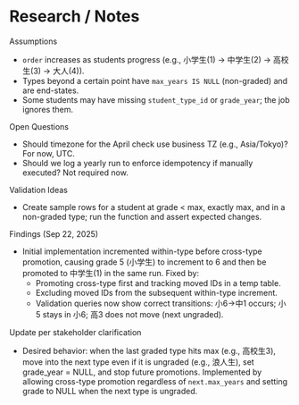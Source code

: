 # Research / Notes

Assumptions

- `order` increases as students progress (e.g., 小学生(1) → 中学生(2) → 高校生(3) → 大人(4)).
- Types beyond a certain point have `max_years IS NULL` (non-graded) and are end-states.
- Some students may have missing `student_type_id` or `grade_year`; the job ignores them.

Open Questions

- Should timezone for the April check use business TZ (e.g., Asia/Tokyo)? For now, UTC.
- Should we log a yearly run to enforce idempotency if manually executed? Not required now.

Validation Ideas

- Create sample rows for a student at grade < max, exactly max, and in a non-graded type; run the function and assert expected changes.

Findings (Sep 22, 2025)

- Initial implementation incremented within-type before cross-type promotion, causing grade 5 (小学生) to increment to 6 and then be promoted to 中学生(1) in the same run. Fixed by:
  - Promoting cross-type first and tracking moved IDs in a temp table.
  - Excluding moved IDs from the subsequent within-type increment.
  - Validation queries now show correct transitions: 小6→中1 occurs; 小5 stays in 小6; 高3 does not move (next ungraded).

Update per stakeholder clarification

- Desired behavior: when the last graded type hits max (e.g., 高校生3), move into the next type even if it is ungraded (e.g., 浪人生), set grade_year = NULL, and stop future promotions. Implemented by allowing cross-type promotion regardless of `next.max_years` and setting grade to NULL when the next type is ungraded.
